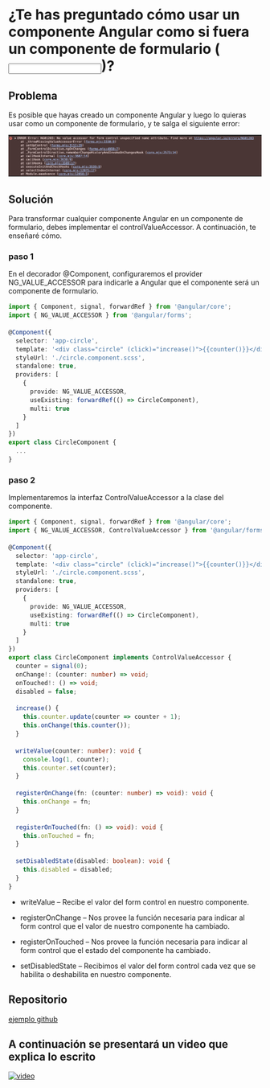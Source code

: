 # ¿Te has preguntado cómo usar un componente Angular como si fuera un componente de formulario (<input />)?

## Problema

Es posible que hayas creado un componente Angular y luego lo quieras usar como un componente de formulario, y te salga el siguiente error:

![alt text](./resoureces/error-control-value-accessor.png)

## Solución

Para transformar cualquier componente Angular en un componente de formulario, debes implementar el controlValueAccessor. A continuación, te enseñaré cómo.

### paso 1

En el decorador @Component, configuraremos el provider NG_VALUE_ACCESSOR para indicarle a Angular que el componente será un componente de formulario.

```typescript
import { Component, signal, forwardRef } from '@angular/core';
import { NG_VALUE_ACCESSOR } from '@angular/forms';

@Component({
  selector: 'app-circle',
  template: '<div class="circle" (click)="increase()">{{counter()}}</div>',
  styleUrl: './circle.component.scss',
  standalone: true,
  providers: [
    {
      provide: NG_VALUE_ACCESSOR,
      useExisting: forwardRef(() => CircleComponent),
      multi: true
    }
  ]
})
export class CircleComponent {
  ...
}
```

### paso 2

Implementaremos la interfaz ControlValueAccessor a la clase del componente.

```typescript
import { Component, signal, forwardRef } from '@angular/core';
import { NG_VALUE_ACCESSOR, ControlValueAccessor } from '@angular/forms';

@Component({
  selector: 'app-circle',
  template: '<div class="circle" (click)="increase()">{{counter()}}</div>',
  styleUrl: './circle.component.scss',
  standalone: true,
  providers: [
    {
      provide: NG_VALUE_ACCESSOR,
      useExisting: forwardRef(() => CircleComponent),
      multi: true
    }
  ]
})
export class CircleComponent implements ControlValueAccessor {
  counter = signal(0);
  onChange!: (counter: number) => void;
  onTouched!: () => void;
  disabled = false;

  increase() {
    this.counter.update(counter => counter + 1);
    this.onChange(this.counter());
  }

  writeValue(counter: number): void {
    console.log(1, counter);
    this.counter.set(counter);
  }

  registerOnChange(fn: (counter: number) => void): void {
    this.onChange = fn;
  }

  registerOnTouched(fn: () => void): void {
    this.onTouched = fn;
  }

  setDisabledState(disabled: boolean): void {
    this.disabled = disabled;
  }
}
```

* writeValue – Recibe el valor del form control en nuestro componente.

* registerOnChange – Nos provee la función necesaria para indicar al form control que el valor de nuestro componente ha cambiado.

* registerOnTouched – Nos provee la función necesaria para indicar al form control que el estado del componente ha cambiado.

* setDisabledState – Recibimos el valor del form control cada vez que se habilita o deshabilita en nuestro componente.

## Repositorio

[ejemplo github]()

## A continuación se presentará un video que explica lo escrito

[![video](https://img.youtube.com/vi/YOUTUBE_VIDEO_ID_HERE/0.jpg)](https://youtu.be/EdXM46wv0hU)

